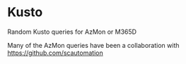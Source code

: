 # Kusto
Random Kusto queries for AzMon or M365D

Many of the AzMon queries have been a collaboration with https://github.com/scautomation
